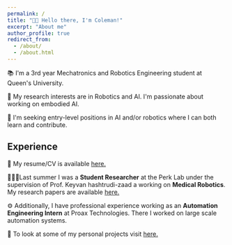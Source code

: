 ```yaml
---
permalink: /
title: "👋🏼 Hello there, I'm Coleman!"
excerpt: "About me"
author_profile: true
redirect_from: 
  - /about/
  - /about.html
---
```


📚 I'm a 3rd year Mechatronics and Robotics Engineering student at Queen's University.

🔬 My research interests are in Robotics and AI. I'm passionate about working on embodied AI.

💼  I'm seeking entry-level positions in AI and/or robotics where I can both learn and contribute.


## Experience

📜 My resume/CV is available [here.](https://colemanfarv.github.io/ColemanFarvolden.github.io/files/Resume.pdf)

👨🏻‍🔬Last summer I was a **Student Researcher** at the Perk Lab under the supervision of Prof. Keyvan hashtrudi-zaad a working on **Medical Robotics**. My research papers are available [here.](https://colemanfarv.github.io/ColemanFarvolden.github.io/publications/)

⚙️ Additionally, I have professional experience working as an **Automation Engineering Intern** at Proax Technologies. There I worked on large scale automation systems.

🚧 To look at some of my personal projects visit [here.](https://colemanfarv.github.io/ColemanFarvolden.github.io/portfolio/)







